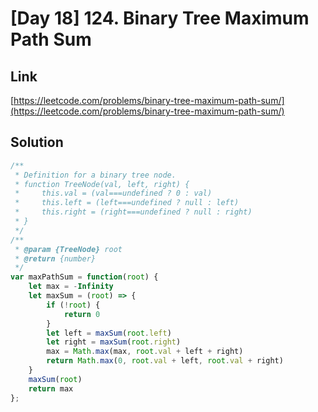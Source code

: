 # [Day 18] 124. Binary Tree Maximum Path Sum

<a name="CVc3I"></a>
## Link
[https://leetcode.com/problems/binary-tree-maximum-path-sum/](https://leetcode.com/problems/binary-tree-maximum-path-sum/)
<a name="Y9KcP"></a>
## Solution
```javascript
/**
 * Definition for a binary tree node.
 * function TreeNode(val, left, right) {
 *     this.val = (val===undefined ? 0 : val)
 *     this.left = (left===undefined ? null : left)
 *     this.right = (right===undefined ? null : right)
 * }
 */
/**
 * @param {TreeNode} root
 * @return {number}
 */
var maxPathSum = function(root) {
    let max = -Infinity
    let maxSum = (root) => {
        if (!root) {
            return 0
        }
        let left = maxSum(root.left)
        let right = maxSum(root.right)
        max = Math.max(max, root.val + left + right)
        return Math.max(0, root.val + left, root.val + right)
    }
    maxSum(root)
    return max
};
```


